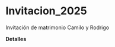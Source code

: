 # Invitacion_2025
Invitación de matrimonio Camilo y Rodrigo

<summary>
  <b>Detalles</b>
</summary>

